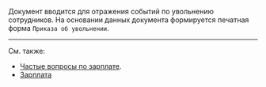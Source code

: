 ﻿Документ вводится для отражения событий по увольнению сотрудников. На основании данных документа формируется печатная форма `Приказа об увольнении`.

---

См. также:

- [Частые вопросы по зарплате](/faqsalary).
- [Зарплата](/salary)